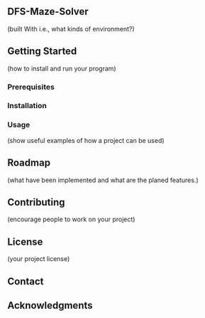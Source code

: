 ## DFS-Maze-Solver
(built With i.e., what kinds of environment?)

## Getting Started 
(how to install and run your program)

### Prerequisites
### Installation
### Usage
(show useful examples of how a project can be used)

## Roadmap 
(what have been implemented and what are the planed features.)

## Contributing 
(encourage people to work on your project)

## License 
(your project license)

## Contact

## Acknowledgments